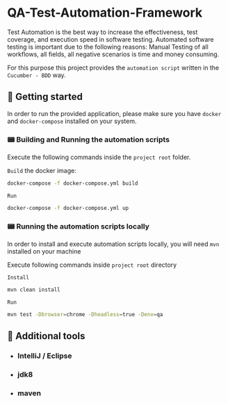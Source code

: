 # QA-Test-Automation-Framework

Test Automation is the best way to increase the effectiveness, test coverage, and execution speed in software testing.
Automated software testing is important due to the following reasons:
Manual Testing of all workflows, all fields, all negative scenarios is time and money consuming.

For this purpose this project provides the `automation script` written in the `Cucumber - BDD` way.

## 🚀 Getting started

In order to run the provided application, please make sure you have `docker` and `docker-compose` installed on your system.

### 📟 Building and Running the automation scripts

Execute the following commands inside the `project root` folder.

`Build` the docker image:

```bash
docker-compose -f docker-compose.yml build
```

`Run`

```bash
docker-compose -f docker-compose.yml up
```
### 📟 Running the automation scripts locally

In order to install and execute automation scripts locally,
you will need `mvn` installed on your machine

Execute following commands inside `project root` directory

`Install`

```bash
mvn clean install
```

`Run`

```bash
mvn test -Dbrowser=chrome -Dheadless=true -Denv=qa
```

## 🔧 Additional tools

- ### IntelliJ / Eclipse
- ### jdk8
- ### maven
